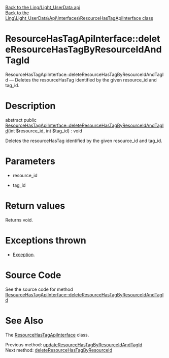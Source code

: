 [Back to the Ling/Light_UserData api](https://github.com/lingtalfi/Light_UserData/blob/master/doc/api/Ling/Light_UserData.md)<br>
[Back to the Ling\Light_UserData\Api\Interfaces\ResourceHasTagApiInterface class](https://github.com/lingtalfi/Light_UserData/blob/master/doc/api/Ling/Light_UserData/Api/Interfaces/ResourceHasTagApiInterface.md)


ResourceHasTagApiInterface::deleteResourceHasTagByResourceIdAndTagId
================



ResourceHasTagApiInterface::deleteResourceHasTagByResourceIdAndTagId — Deletes the resourceHasTag identified by the given resource_id and tag_id.




Description
================


abstract public [ResourceHasTagApiInterface::deleteResourceHasTagByResourceIdAndTagId](https://github.com/lingtalfi/Light_UserData/blob/master/doc/api/Ling/Light_UserData/Api/Interfaces/ResourceHasTagApiInterface/deleteResourceHasTagByResourceIdAndTagId.md)(int $resource_id, int $tag_id) : void




Deletes the resourceHasTag identified by the given resource_id and tag_id.




Parameters
================


- resource_id

    

- tag_id

    


Return values
================

Returns void.


Exceptions thrown
================

- [Exception](http://php.net/manual/en/class.exception.php).&nbsp;







Source Code
===========
See the source code for method [ResourceHasTagApiInterface::deleteResourceHasTagByResourceIdAndTagId](https://github.com/lingtalfi/Light_UserData/blob/master/Api/Interfaces/ResourceHasTagApiInterface.php#L111-L111)


See Also
================

The [ResourceHasTagApiInterface](https://github.com/lingtalfi/Light_UserData/blob/master/doc/api/Ling/Light_UserData/Api/Interfaces/ResourceHasTagApiInterface.md) class.

Previous method: [updateResourceHasTagByResourceIdAndTagId](https://github.com/lingtalfi/Light_UserData/blob/master/doc/api/Ling/Light_UserData/Api/Interfaces/ResourceHasTagApiInterface/updateResourceHasTagByResourceIdAndTagId.md)<br>Next method: [deleteResourceHasTagByResourceId](https://github.com/lingtalfi/Light_UserData/blob/master/doc/api/Ling/Light_UserData/Api/Interfaces/ResourceHasTagApiInterface/deleteResourceHasTagByResourceId.md)<br>

